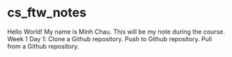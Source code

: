# cs_ftw_notes
Hello World!
My name is Minh Chau. This will be my note during the course. 
Week 1
Day 1: Clone a Github repository. Push to Github repository. Pull from a Github repository.
